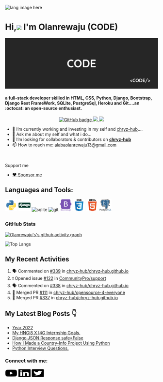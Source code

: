 <p align="left"><img width=15%" src="https://github.com/alansmathew/alansmathew/raw/master/lang.gif" alt="lang image here" /></p>


# Hi,<img src="https://media.giphy.com/media/hvRJCLFzcasrR4ia7z/giphy.gif" width="30px"> I'm Olanrewaju (CODE)
![banner](./images/Banner-1.jpg)
#### a full-stack developer skilled in HTML, CSS, Python, Django, Bootstrap, Django Rest FrameWork, SQLite, PostgreSql, Heroku and Git....an :octocat: an open-source enthusiast.

<p align="center">
  <a href="https://github.com/chryz-code?tab=followers">
    <img src="https://img.shields.io/github/followers/chryz-code?tab=followers?label=blue&logo=github&style=for-the-badge" alt="GitHub badge" />
  </a>
  <a href="http://twitter.com/chryz_code">
    <img src="https://img.shields.io/twitter/follow/chryz_code?label=Twitter&logo=twitter&style=for-the-badge" />
  </a>
  <a href="https://discord.gg/c6RhGwcP5b">
    <img src="https://img.shields.io/discord/808727269400772638?color=green&logo=Discord&style=for-the-badge" />
  </a>
</p>


- 🔭 I’m currently working and investing in my self and [chryz-hub](https://github.com/chryz-hub)....
- 💬 Ask me about my self and what i do... 
- 👯 I’m looking for  collaborators & contributors on [**chryz-hub**](https://github.com/chryz-hub) 
- 📫 How to reach me: alabaolanrewaju13@gmail.com
<br>
  
Support me 
- <a href="https://paystack.com/pay/chryz_codez">:heart: Sponsor me</a>


## Languages and Tools:
<p> 
  <img src="https://raw.githubusercontent.com/devicons/devicon/master/icons/python/python-original.svg" alt="python" width="40" height="40"/> 
  <img src="https://raw.githubusercontent.com/devicons/devicon/master/icons/django/django-original.svg" alt="django" width="40" height="40"/> 
  <img src="https://www.vectorlogo.zone/logos/sqlite/sqlite-icon.svg" alt="sqlite" width="40" height="40"/> 
  <img src="https://www.vectorlogo.zone/logos/git-scm/git-scm-icon.svg" alt="git" width="40" height="40"/>
  <img src="https://raw.githubusercontent.com/devicons/devicon/master/icons/bootstrap/bootstrap-plain-wordmark.svg" alt="bootstrap" width="40" height="40"/>
  <img src="https://raw.githubusercontent.com/devicons/devicon/master/icons/css3/css3-original-wordmark.svg" alt="css3" width="40" height="40"/>
  <img src="https://raw.githubusercontent.com/devicons/devicon/master/icons/html5/html5-original-wordmark.svg" alt="html5" width="40" height="40"/>
  <img src="https://raw.githubusercontent.com/devicons/devicon/master/icons/postgresql/postgresql-original-wordmark.svg" alt="postgresql" width="40" height="40"/>
</p>


  
  ## <h3 align="left">GitHub Stats</h3>
[![Olanrewaju's's github activity graph](https://activity-graph.herokuapp.com/graph?username=chryz-code&theme=xcode)](https://git.io/chryz-code)

  
![Top Langs](https://github-readme-stats.vercel.app/api/top-langs/?username=chryz-code&layout=compact&title_color=007bff&text_color=e7e7e7&icon_color=007bff&bg_color=171c28)


## My Recent Activities
<!--START_SECTION:activity-->
1. 🗣 Commented on [#339](https://github.com/chryz-hub/chryz-hub.github.io/issues/339) in [chryz-hub/chryz-hub.github.io](https://github.com/chryz-hub/chryz-hub.github.io)
2. ❗️ Opened issue [#122](https://github.com/CommunityPro/support/issues/122) in [CommunityPro/support](https://github.com/CommunityPro/support)
3. 🗣 Commented on [#338](https://github.com/chryz-hub/chryz-hub.github.io/issues/338) in [chryz-hub/chryz-hub.github.io](https://github.com/chryz-hub/chryz-hub.github.io)
4. 🎉 Merged PR [#111](https://github.com/chryz-hub/opensource-4-everyone/pull/111) in [chryz-hub/opensource-4-everyone](https://github.com/chryz-hub/opensource-4-everyone)
5. 🎉 Merged PR [#337](https://github.com/chryz-hub/chryz-hub.github.io/pull/337) in [chryz-hub/chryz-hub.github.io](https://github.com/chryz-hub/chryz-hub.github.io)
<!--END_SECTION:activity-->

  ## My Latest Blog Posts 👇
<!-- HASHNODE_BLOG:START -->
- [Year 2022](https://chryz-code.hashnode.dev/year-2022-cky26sc8g003nnqs12bep3zno)
- [My HNGi8 X I4G Internship Goals.](https://chryz-code.hashnode.dev/my-hngi8-x-i4g-internship-goals-ckse7y8l00guuu5s1hxxcd8xl)
- [Django JSON Response safe=False](https://chryz-code.hashnode.dev/django-json-response-safefalse-ckr7qhs3c07ufo8s1fpaidc3g)
- [How I Made a Country-Info Project Using Python](https://chryz-code.hashnode.dev/how-i-made-a-country-info-project-using-python-ckntr5lnj06giass117ms8psf)
- [Python Interview Questions.](https://chryz-code.hashnode.dev/python-interview-questions-cknrscbzo15ywlps17ouk2jkc)
<!-- HASHNODE_BLOG:END -->

<h3 align="left">Connect with me:</h3>
<p align="left">
<a href="https://www.youtube.com/channel/UCEoxZzYHN1c9ISazmxeCtCQ" target="blank"><img align="center" src="./images/youtube-brands.svg" alt="https://www.youtube.com/channel/uUCEoxZzYHN1c9ISazmxeCtCQ" height="30" width="40" /></a>
<a href="https://www.linkedin.com/in/olanrewaju-alaba/" target="blank"><img align="center" src="./images/linkedin-brands.svg" alt="https://www.linkedin.com/in/olanrewaju-alaba-b038b51b4/" height="30" width="40" /></a>
<a href="https://twitter.com/chryz_code" target="blank"><img align="center" src="./images/twitter-square-brands.svg" alt="chryz_codez" height="30" width="40" /></a> 
</p>
